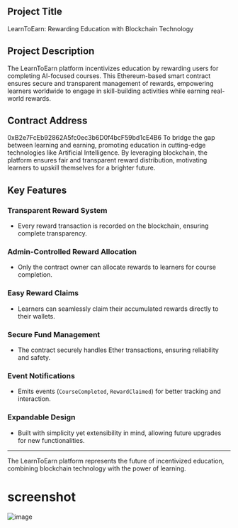 
## Project Title
LearnToEarn: Rewarding Education with Blockchain Technology

## Project Description
The LearnToEarn platform incentivizes education by rewarding users for completing AI-focused courses. This Ethereum-based smart contract ensures secure and transparent management of rewards, empowering learners worldwide to engage in skill-building activities while earning real-world rewards.

## Contract Address
0xB2e7FcEb92862A5fc0ec3b6D0f4bcF59bd1cE4B6
To bridge the gap between learning and earning, promoting education in cutting-edge technologies like Artificial Intelligence. By leveraging blockchain, the platform ensures fair and transparent reward distribution, motivating learners to upskill themselves for a brighter future.

## Key Features

### Transparent Reward System
- Every reward transaction is recorded on the blockchain, ensuring complete transparency.

### Admin-Controlled Reward Allocation
- Only the contract owner can allocate rewards to learners for course completion.

### Easy Reward Claims
- Learners can seamlessly claim their accumulated rewards directly to their wallets.

### Secure Fund Management
- The contract securely handles Ether transactions, ensuring reliability and safety.

### Event Notifications
- Emits events (`CourseCompleted`, `RewardClaimed`) for better tracking and interaction.

### Expandable Design
- Built with simplicity yet extensibility in mind, allowing future upgrades for new functionalities.

---
The LearnToEarn platform represents the future of incentivized education, combining blockchain technology with the power of learning.


# screenshot

![image](https://github.com/user-attachments/assets/cd970355-dfc7-435d-b0ef-0a51b19e483c)

